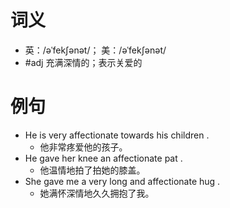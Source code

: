# 词义
- 英：/əˈfekʃənət/； 美：/əˈfekʃənət/
- #adj 充满深情的；表示关爱的
# 例句
- He is very affectionate towards his children .
	- 他非常疼爱他的孩子。
- He gave her knee an affectionate pat .
	- 他温情地拍了拍她的膝盖。
- She gave me a very long and affectionate hug .
	- 她满怀深情地久久拥抱了我。
